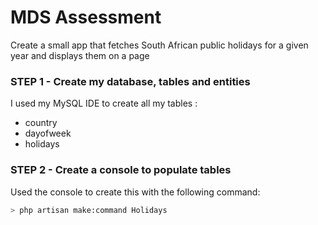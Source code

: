 # MDS Assessment
Create a small app that fetches South African public holidays for a given year and displays them on a page
### STEP 1 - Create my database, tables and entities
I used my MySQL IDE to create all my tables :
-	country
-	dayofweek
-	holidays

### STEP 2 - Create a console to populate tables
Used the console to create this with the following command:

```sh
> php artisan make:command Holidays
```
